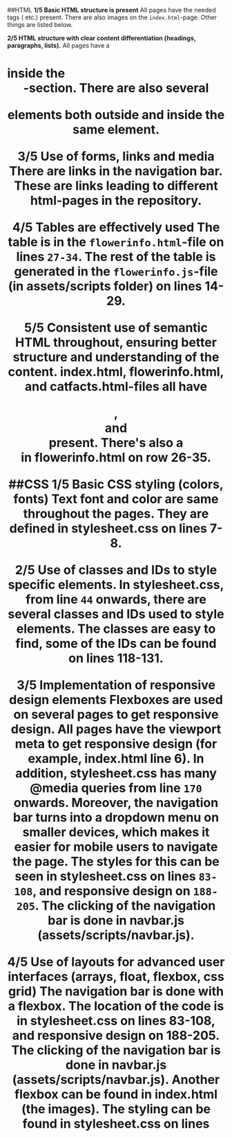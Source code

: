 ##HTML
**1/5 Basic HTML structure is present**
All pages have the needed tags (<html> <head> <body> etc.) present. There are also images on the `index.html`-page. Other things are listed below.

**2/5 HTML structure with clear content differentiation (headings, paragraphs, lists).**
All pages have a <h1> inside the <header>-section. There are also several <p> elements both outside and inside the same element.

**3/5 Use of forms, links and media**
There are links in the navigation bar. These are links leading to different html-pages in the repository.

**4/5 Tables are effectively used**
The table is in the `flowerinfo.html`-file on lines `27-34`. The rest of the table is generated in the `flowerinfo.js`-file (in assets/scripts folder) on lines 14-29.

**5/5 Consistent use of semantic HTML throughout, ensuring better structure and understanding of the content.**
index.html, flowerinfo.html, and catfacts.html-files all have <nav>, <header> and <footer> present. There's also a <section> in flowerinfo.html on row 26-35.

##CSS
**1/5 Basic CSS styling (colors, fonts)**
Text font and color are same throughout the pages. They are defined in stylesheet.css on lines 7-8.

**2/5 Use of classes and IDs to style specific elements.**
In stylesheet.css, from line `44` onwards, there are several classes and IDs used to style elements. The classes are easy to find, some of the IDs can be found on lines 118-131.

**3/5 Implementation of responsive design elements**
Flexboxes are used on several pages to get responsive design. All pages have the viewport meta to get responsive design (for example, index.html line 6). In addition, stylesheet.css has many @media queries from line `170` onwards. Moreover, the navigation bar turns into a dropdown menu on smaller devices, which makes it easier for mobile users to navigate the page. The styles for this can be seen in stylesheet.css on lines `83-108`, and responsive design on `188-205`. The clicking of the navigation bar is done in navbar.js (assets/scripts/navbar.js).

**4/5 Use of layouts for advanced user interfaces (arrays, float, flexbox, css grid)**
The navigation bar is done with a flexbox. The location of the code is in stylesheet.css on lines 83-108, and responsive design on 188-205. The clicking of the navigation bar is done in navbar.js (assets/scripts/navbar.js). Another flexbox can be found in index.html (the images). The styling can be found in stylesheet.css on lines 